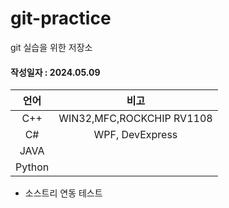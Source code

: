 # git-practice
git 실습을 위한 저장소

#### 작성일자 : 2024.05.09

|언어|비고|
|:---:|:---:|
|C++|WIN32,MFC,ROCKCHIP RV1108|
|C#|WPF, DevExpress|
|JAVA||
|Python||

- 소스트리 연동 테스트
